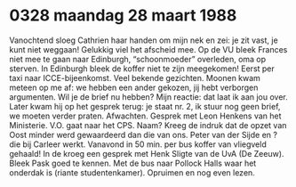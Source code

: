 # 0328 maandag 28 maart 1988
Vanochtend sloeg Cathrien haar handen om mijn nek en zei: je zit vast, je kunt niet weggaan! Gelukkig viel het afscheid mee. Op de VU bleek Frances niet mee te gaan naar Edinburgh, “schoonmoeder” overleden, oma op sterven. In Edinburgh bleek de koffer niet te zijn meegekomen! Eerst per taxi naar ICCE-bijeenkomst. Veel bekende gezichten. Moonen kwam meteen op me af: we hebben een ander gekozen, jij hebt verborgen argumenten. Wil je de brief nu hebben? Mijn reactie: dat laat ik aan jou over. Later kwam hij op het gesprek terug: je staat nr. 2, ik stuur nog geen brief, we moeten verder praten. Afwachten. Gesprek met Leon Henkens van het Ministerie. V.O. gaat naar het CPS. Naam? Kreeg de indruk dat de opzet van Oost minder werd gewaardeerd dan die van ons. Peter van der Sijde en ? die bij Carleer werkt. Vanavond in 50 min. per bus koffer van vliegveld gehaald! In de kroeg een gesprek met Henk Sligte van de UvA (De Zeeuw). Bleek Pask goed te kennen. Met de bus naar Pollock Halls waar het onderdak is (riante studentenkamer). Opruimen en nog even lezen.